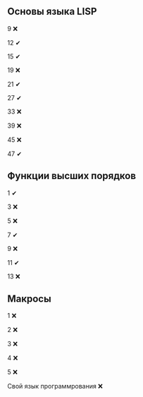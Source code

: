 ## Основы языка LISP

9  ❌

12 ✔

15 ✔

19 ❌

21 ✔

27 ✔

33 ❌

39 ❌

45 ❌

47 ✔

## Функции высших порядков

1 ✔

3 ❌

5 ❌

7 ✔

9 ❌

11 ✔

13 ❌

## Макросы

1 ❌

2 ❌

3 ❌

4 ❌

5 ❌

Свой язык программрования ❌
